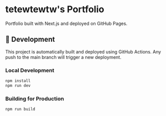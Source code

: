 # tetewtewtw's Portfolio

Portfolio built with Next.js and deployed on GitHub Pages.

## 🔧 Development

This project is automatically built and deployed using GitHub Actions. Any push to the main branch will trigger a new deployment.

### Local Development

```bash
npm install
npm run dev
```

### Building for Production

```bash
npm run build
```
